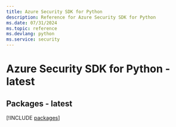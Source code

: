 ```yaml
---
title: Azure Security SDK for Python
description: Reference for Azure Security SDK for Python
ms.date: 07/31/2024
ms.topic: reference
ms.devlang: python
ms.service: security
---
```

# Azure Security SDK for Python - latest
## Packages - latest
[!INCLUDE [packages](security-index.md)]